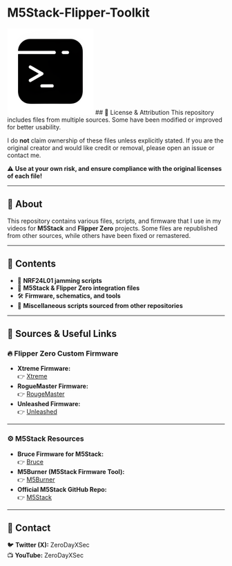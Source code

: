 # M5Stack-Flipper-Toolkit  
<img src="Media/Logo/Logo%20transparent.png" width="200" />
## 📜 License & Attribution  
This repository includes files from multiple sources. Some have been modified or improved for better usability.  

I do **not** claim ownership of these files unless explicitly stated. If you are the original creator and would like credit or removal, please open an issue or contact me.  

⚠️ **Use at your own risk, and ensure compliance with the original licenses of each file!**  

---

## 📌 About  
This repository contains various files, scripts, and firmware that I use in my videos for **M5Stack** and **Flipper Zero** projects. Some files are republished from other sources, while others have been fixed or remastered.  

---

## 📂 Contents  
- 📡 **NRF24L01 jamming scripts**  
- 🔗 **M5Stack & Flipper Zero integration files**  
- 🛠 **Firmware, schematics, and tools**  
- 📜 **Miscellaneous scripts sourced from other repositories**  

---

## 🔗 Sources & Useful Links  

### **🔥 Flipper Zero Custom Firmware**  
- **Xtreme Firmware:**  
  👉 [Xtreme](https://github.com/Flipper-XFW/Xtreme-Firmware)  
- **RogueMaster Firmware:**  
  👉 [RougeMaster](https://github.com/RogueMaster/flipperzero-firmware-wPlugins)  
- **Unleashed Firmware:**  
  👉 [Unleashed](https://github.com/DarkFlippers/unleashed-firmware)  

---

### **⚙️ M5Stack Resources**  
- **Bruce Firmware for M5Stack:**  
  👉 [Bruce](https://github.com/pr3y/Bruce)  
- **M5Burner (M5Stack Firmware Tool):**  
  👉 [M5Burner](https://drive.google.com/file/d/1J_D6eQCs2LdXaY9RqnL1WplTpQ3hN-mi/view)
- **Official M5Stack GitHub Repo:**  
  👉 [M5Stack](https://github.com/m5stack)  

---

## 💬 Contact  
🐦 **Twitter (X):** ZeroDayXSec  
📺 **YouTube:** ZeroDayXSec
